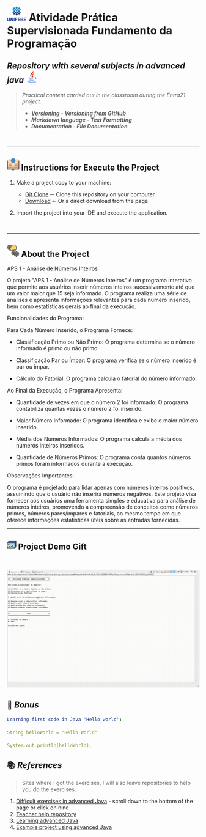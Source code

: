 # <img width="50px" src="icons/unifebe-logo-vertical.png" alt="Logo hDCHost" class="logo"> Atividade Prática Supervisionada Fundamento da Programação

## _Repository with several subjects in advanced java <img src="icons/java.png" alt="Logo hDCHost" class="logo">_

> _Practical content carried out in the classroom during the Entra21 project._
>
> - **_Versioning - Versioning from GitHub_**
> - **_Markdown language - Text Formatting_**
> - **_Documentation - File Documentation_**

<br>

---

## ![](/icons/instrucoes.png) Instructions for Execute the Project 

1. Make a project copy to your machine: 
    - [Git Clone](https://github.com/ArthurEstevan/Unifebe_Project_CandyStore_2023) ⇽ Clone this repository on your computer
    - [Download](https://github.com/ArthurEstevan/Atividade_Pratica_Supervisionada_Fundamento_Programacao/archive/refs/heads/main.zip) ⇽ Or a direct download from the page 

2. Import the project into your IDE and execute the application.

<br>

---

## ![](/icons/icon_conceito.png) About the Project

APS 1 - Análise de Números Inteiros

O projeto "APS 1 - Análise de Números Inteiros" é um programa interativo que permite aos usuários inserir números inteiros sucessivamente até que um valor maior que 15 seja informado. O programa realiza uma série de análises e apresenta informações relevantes para cada número inserido, bem como estatísticas gerais ao final da execução.

Funcionalidades do Programa:

Para Cada Número Inserido, o Programa Fornece:

- Classificação Primo ou Não Primo: O programa determina se o número informado é primo ou não primo.

- Classificação Par ou Ímpar: O programa verifica se o número inserido é par ou ímpar.

- Cálculo do Fatorial: O programa calcula o fatorial do número informado.

Ao Final da Execução, o Programa Apresenta:

- Quantidade de vezes em que o número 2 foi informado: O programa contabiliza quantas vezes o número 2 foi inserido.

- Maior Número Informado: O programa identifica e exibe o maior número inserido.

- Média dos Números Informados: O programa calcula a média dos números inteiros inseridos.

- Quantidade de Números Primos: O programa conta quantos números primos foram informados durante a execução.

Observações Importantes:

O programa é projetado para lidar apenas com números inteiros positivos, assumindo que o usuário não inserirá números negativos.
Este projeto visa fornecer aos usuários uma ferramenta simples e educativa para análise de números inteiros, promovendo a compreensão de conceitos como números primos, números pares/ímpares e fatoriais, ao mesmo tempo em que oferece informações estatísticas úteis sobre as entradas fornecidas.

---

## ![](./icons/arquivos-de-imagem.png) Project Demo Gift

<br>

![Gif](/icons/20230910_211909.gif)

## 🎫 _Bonus_

```yaml
Learning first code in Java 'Hello world':

String helloWorld = "Hello World"

System.out.println(helloWorld);
```

## 📚 _References_ 

> Sites where I got the exercises, I will also leave repositories to help you do the exercises.

1. [Difficult exercises in advanced Java](https://oliota.com/curso_detalhe/entra21-31-05-2022-java-avancado/1653925541581) - scroll down to the bottom of the page 
or click on nine
2. [Teacher help repository](https://github.com/oliota/entra21-aulas-java-avancado)
3. [Learning advanced Java](https://oliota.com/curso_detalhe/entra21-31-05-2022-java-avancado/1653925541581)
4. [Example project using advanced Java](https://github.com/TimeVerde/SistemaBancario)



